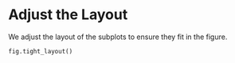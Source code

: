 # Adjust the Layout

We adjust the layout of the subplots to ensure they fit in the figure.

```python
fig.tight_layout()
```
